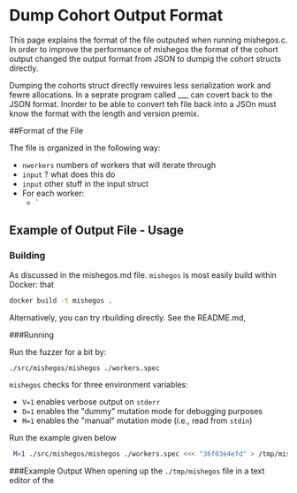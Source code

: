 Dump Cohort Output Format 
========================

This page explains the format of the file outputed when running mishegos.c. In order to improve the performance of mishegos the format of the cohort output changed the output format from JSON to dumpig the cohort structs directly. 

Dumping the cohorts struct directly rewuires less serialization work and fewre allocations. In a seprate program called ___  can covert back to the JSON format. Inorder to be able to convert teh file back into a JSOn must know the format with the length and version premix. 

##Format of the File 

The file is organized in the following way: 

* `nworkers` numbers of workers that will iterate through
* `input` ? what does this do 
* `input` other stuff in the input struct
* For each worker: 
	* `


## Example of Output File - Usage 

### Building

As discussed in the mishegos.md file. `mishegos` is most easily build within Docker: 
that 
```bash
docker build -t mishegos .
```
Alternatively, you can try rbuilding directly. See the README.md,

###Running

Run the fuzzer for a bit by: 

```bash 
./src/mishegos/mishegos ./workers.spec
```

`mishegos` checks for three environment variables:

* `V=1` enables verbose output on `stderr`
* `D=1` enables the "dummy" mutation mode for debugging purposes
* `M=1` enables the "manual" mutation mode (i.e., read from `stdin`)


Run the example given below

```bash
 M=1 ./src/mishegos/mishegos ./workers.spec <<< "36f03e4efd" > /tmp/mishego
```

###Example Output
When opening up the `./tmp/mishegos` file in a text editor of the 